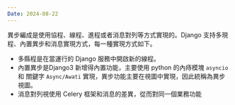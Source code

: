 ```yaml
---
Date: 2024-08-22
---
```

異步編成是使用協程、線程、進程或者消息對列等方式實現的。Django 支持多現程、內置異步和消息實現方式，每一種實現方式如下。

- 多縣程是在當運行的 Django 服務中開啟新的線程。
- 內置異步是Django3 新增得內置功能，主要使用 python 的內痔模塊 `asyncio` 和 關鍵字 `Async/Awati` 實現，異步功能主要在視圖中實現，因此統稱為異步視圖。
- 消息對列視使用 Celery 框架和消息的差異，從而對同一個業務功能